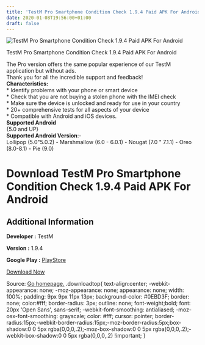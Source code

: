```yaml
---
title: 'TestM Pro Smartphone Condition Check 1.9.4 Paid APK For Android'
date: 2020-01-08T19:56:00+01:00
draft: false
---
```


![TestM Pro Smartphone Condition Check 1.9.4 Paid APK For Android](https://f3i7p7f4.stackpathcdn.com/wp-content/themes/APK-Home-Latest-123/images/noapk.png "TestM Pro Smartphone Condition Check 1.9.4 Paid APK For Android")

  

TestM Pro Smartphone Condition Check 1.9.4 Paid APK For Android

The Pro version offers the same popular experience of our TestM application but without ads.  
Thank you for all the incredible support and feedback!  
**Characteristics:**  
\* Identify problems with your phone or smart device  
\* Check that you are not buying a stolen phone with the IMEI check  
\* Make sure the device is unlocked and ready for use in your country  
\* 20+ comprehensive tests for all aspects of your device  
\* Compatible with Android and iOS devices.  
**Supported Android**  
{5.0 and UP}  
**Supported Android Version**:-  
Lollipop (5.0"5.0.2) - Marshmallow (6.0 - 6.0.1) - Nougat (7.0 " 7.1.1) - Oreo (8.0-8.1) - Pie (9.0)

Download TestM Pro Smartphone Condition Check 1.9.4 Paid APK For Android
========================================================================

Additional Information
----------------------

**Developer :** TestM

**Version :** 1.9.4

**Google Play :** [PlayStore](https://play.google.com/store/apps/details?id=com.testm.app.paid)

  

[Download Now](https://store4app.co/post/testm-pro-smartphone-condition-check-1-9-4-paid-apk-for-android_1578508966)

  
Source: [Go homepage.](https://store4app.co/post/testm-pro-smartphone-condition-check-1-9-4-paid-apk-for-android_1578508966) .downloadtop{ text-align:center; -webkit-appearance: none; -moz-appearance: none; appearance: none; width: 100%; padding: 9px 9px 11px 13px; background-color: #0EBD3F; border: none; color:#fff; border-radius: 3px; outline: none; font-weight;bold; font: 20px 'Open Sans', sans-serif; -webkit-font-smoothing: antialiased; -moz-osx-font-smoothing: grayscale; color: #fff; cursor: pointer; border-radius:15px;-webkit-border-radius:15px;-moz-border-radius:5px;box-shadow:0 0 5px rgba(0,0,0,.2);-moz-box-shadow:0 0 5px rgba(0,0,0,.2);-webkit-box-shadow:0 0 5px rgba(0,0,0,.2) !important; }